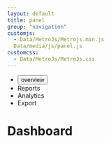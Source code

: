 ```yaml
---
layout: default
title: panel
group: "navigation"
customjs:
  - Data/MetroJs/Metrojs.min.js
  Data/media/js/panel.js
customcss:
  - Data/MetroJs/MetroJs.css
---
```

<div class="container-fluid">
  <div class="row">
    <div class="col-sm-3 col-md-2 sidebar">
      <ul class="nav nav-sidebar">
        <li><button id="overview" type="button" class="btn btn-primary">overview</button></li>
        <li><a >Reports</a></li>
        <li><a >Analytics</a></li>
        <li><a >Export</a></li>
      </ul>
    </div>
    <div class="col-sm-9 col-sm-offset-3 col-md-10 col-md-offset-2 main">
      <h1 class="page-header">Dashboard</h1>
      <div class="row placeholders" >
      </div>
    </div>
  </div>
</div>  
